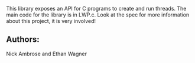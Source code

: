This library exposes an API for C programs to create and run threads. The main code for the library is in LWP.c. Look at the spec for more information about this project, it is very involved!

## Authors:
Nick Ambrose and Ethan Wagner